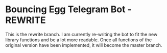 # Bouncing Egg Telegram Bot - REWRITE

This is the rewrite branch. I am currently re-writing the bot to fit the new library functions and be a lot more readable. Once all functions of the original version have been implemented, it will become the master branch.

